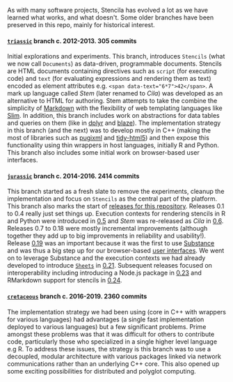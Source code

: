 As with many software projects, Stencila has evolved a lot as we have learned what works, and what doesn't. Some older branches have been preserved in this repo, mainly for historical interest.

#### [`triassic`](https://github.com/stencila/stencila/tree/triassic) branch c. 2012-2013. 305 commits

Initial explorations and experiments. This branch, introduces `Stencils` (what we now call `Documents`) as data-driven, programmable documents. Stencils are HTML documents containing directives such as `script` (for executing code) and `text` (for evaluating expressions and rendering them as text) encoded as element attributes e.g. `<span data-text="6*7">42</span>`. A mark up language called _Stem_ (later renamed to _Cila_) was developed as an alternative to HTML for authoring. Stem attempts to take the combine the simplicity of [Markdown](https://daringfireball.net/projects/markdown/) with the flexibility of web templating languages like [Slim](http://slim-lang.com/). In addition, this branch includes work on abstractions for data tables and queries on them (like in [dplyr](https://cran.rstudio.com/web/packages/dplyr/vignettes/introduction.html) and [blaze](http://blaze.readthedocs.io/en/latest/index.html)). The implementation strategy in this branch (and the next) was to develop mostly in C++ (making the most of libraries such as [pugixml](http://pugixml.org/) and [tidy-html5](https://github.com/htacg/tidy-html5)) and then expose this functionality using thin wrappers in host languages, initially R and Python. This branch also includes some initial work on browser-based user interfaces.

#### [`jurassic`](https://github.com/stencila/stencila/tree/jurassic) branch c. 2014-2016. 2414 commits

This branch started as a fresh slate to remove the experiments, cleanup the implementation and focus on `Stencils` as the central part of the platform. This branch also marks the start of [releases for this repository](https://github.com/stencila/stencila/releases). Releases 0.1 to 0.4 really just set things up. Execution contexts for rendering stencils in R and Python were introduced in [0.5](https://github.com/stencila/stencila/releases/tag/0.5) and _Stem_ was re-released as _Cila_ in [0.6](https://github.com/stencila/stencila/releases/tag/0.6). Releases 0.7 to 0.18 were mostly incremental improvements (although together they add up to big improvements in reliability and usability!). Release [0.19](https://github.com/stencila/stencila/releases/tag/0.19) was an important because it was the first to use [Substance](http://substance.io) and was thus a big step up for our browser-based [user interfaces](https://twitter.com/_substance/status/661440688211501056). We went on to leverage Substance and the execution contexts we had already developed to introduce [`Sheets`](https://stenci.la/stencila/blog/introducing-sheets/) in [0.21](https://github.com/stencila/stencila/releases/tag/0.21). Subsequent releases focused on interoperability including introducing a Node.js package in [0.23](https://github.com/stencila/stencila/releases/tag/0.23) and RMarkdown support for stencils in [0.24](https://github.com/stencila/stencila/releases/tag/0.24).

#### [`cretaceous`](https://github.com/stencila/stencila/tree/cretaceous) branch c. 2016-2019. 2360 commits

The implementation strategy we had been using (core in C++ with wrappers for various languages) had advantages (a single fast implementation deployed to various languages) but a few significant problems. Prime amongst these problems was that it was difficult for others to contribute code, particularly those who specialized in a single higher level language e.g R. To address these issues, the strategy is this branch was to use a decoupled, modular architecture with various packages linked via network communications rather than an underlying C++ core. This also opened up some exciting possibilities for distributed and polyglot computing.
